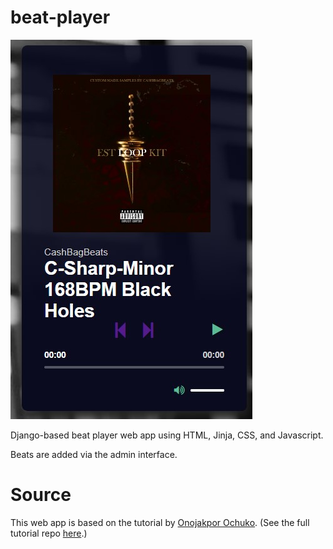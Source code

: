# beat-player
![Beat Player](./beat-player.jpg)

Django-based beat player web app using HTML, Jinja, CSS, and Javascript. 

Beats are added via the admin interface.


# Source
This web app is based on the tutorial by [Onojakpor Ochuko](https://www.section.io/engineering-education/how-to-build-a-music-player-using-django/).
(See the full tutorial repo [here](https://github.com/Chukslord1/DjangoMusicPlayer).)